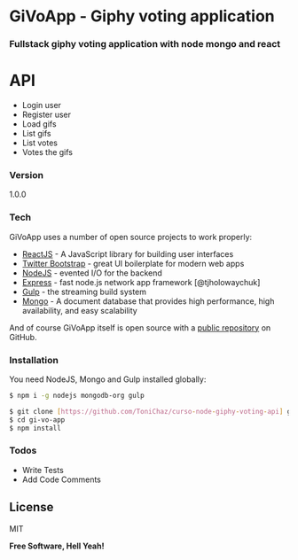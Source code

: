 # GiVoApp - Giphy voting application

### Fullstack giphy voting application with node mongo and react  


# API

* Login user
* Register user
* Load gifs
* List gifs
* List votes
* Votes the gifs

### Version
1.0.0

### Tech

GiVoApp uses a number of open source projects to work properly:

* [ReactJS] - A JavaScript library for building user interfaces
* [Twitter Bootstrap] - great UI boilerplate for modern web apps
* [NodeJS] - evented I/O for the backend
* [Express] - fast node.js network app framework [@tjholowaychuk]
* [Gulp] - the streaming build system
* [Mongo] - A document database that provides high performance, high availability, and easy scalability

And of course GiVoApp itself is open source with a [public repository] on GitHub.

### Installation

You need NodeJS, Mongo and Gulp installed globally:

```sh
$ npm i -g nodejs mongodb-org gulp
```

```sh
$ git clone [https://github.com/ToniChaz/curso-node-giphy-voting-api] gi-vo-app
$ cd gi-vo-app
$ npm install
```


### Todos

 - Write Tests
 - Add Code Comments

License
----

MIT


**Free Software, Hell Yeah!**

[//]: # (These are reference links used in the body of this note and get stripped out when the markdown processor does it's job. There is no need to format nicely because it shouldn't be seen. Thanks SO - http://stackoverflow.com/questions/4823468/store-comments-in-markdown-syntax)


   [public repository]: <https://github.com/ToniChaz/curso-node-giphy-voting-api>
   [NodeJS]: <http://nodejs.org>
   [Twitter Bootstrap]: <http://twitter.github.com/bootstrap/>
   [express]: <http://expressjs.com>
   [ReactJS]: <https://facebook.github.io/react/>
   [Gulp]: <http://gulpjs.com>
   [Mongo]: <https://www.mongodb.org/>
   


